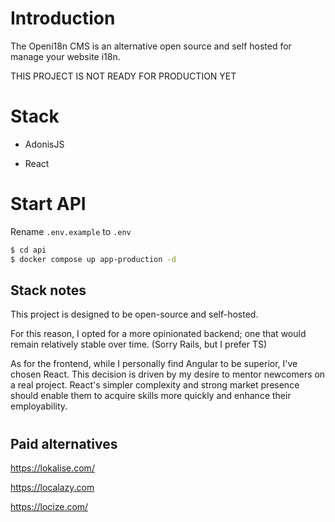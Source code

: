 # Introduction

The Openi18n CMS is an alternative open source and self hosted for manage your website i18n.

THIS PROJECT IS NOT READY FOR PRODUCTION YET

# Stack

- AdonisJS

- React

# Start API

Rename `.env.example` to `.env`

```bash
$ cd api
$ docker compose up app-production -d
```

## Stack notes

This project is designed to be open-source and self-hosted.

For this reason, I opted for a more opinionated backend; one that would remain relatively stable over time. (Sorry Rails, but I prefer TS)

As for the frontend, while I personally find Angular to be superior, I've chosen React. This decision is driven by my desire to mentor newcomers on a real project. React's simpler complexity and strong market presence should enable them to acquire skills more quickly and enhance their employability.

#  

## Paid alternatives

https://lokalise.com/

https://localazy.com

https://locize.com/


